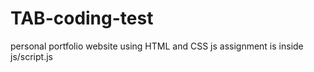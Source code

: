 # TAB-coding-test
personal portfolio website using HTML and CSS
js assignment is inside js/script.js
